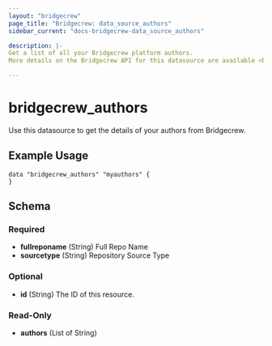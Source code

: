 ```yaml
---
layout: "bridgecrew"
page_title: "Bridgecrew: data_source_authors"
sidebar_current: "docs-bridgecrew-data_source_authors"

description: |-
Get a list of all your Bridgecrew platform authors.
More details on the Bridgecrew API for this datasource are available <https://docs.bridgecrew.io/reference/getgitblameauthors>.

---
```


# bridgecrew_authors

Use this datasource to get the details of your authors from Bridgecrew.




## Example Usage
```hcl
data "bridgecrew_authors" "myauthors" {
}
```
<!-- schema generated by tfplugindocs -->
## Schema

### Required

- **fullreponame** (String) Full Repo Name
- **sourcetype** (String) Repository Source Type

### Optional

- **id** (String) The ID of this resource.

### Read-Only

- **authors** (List of String)

